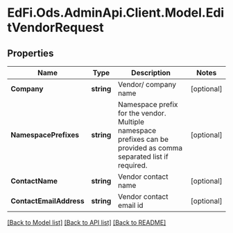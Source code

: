# EdFi.Ods.AdminApi.Client.Model.EditVendorRequest

## Properties

Name | Type | Description | Notes
------------ | ------------- | ------------- | -------------
**Company** | **string** | Vendor/ company name | [optional] 
**NamespacePrefixes** | **string** | Namespace prefix for the vendor. Multiple namespace prefixes can be provided as comma separated list if required. | [optional] 
**ContactName** | **string** | Vendor contact name | [optional] 
**ContactEmailAddress** | **string** | Vendor contact email id | [optional] 

[[Back to Model list]](../../README.md#documentation-for-models) [[Back to API list]](../../README.md#documentation-for-api-endpoints) [[Back to README]](../../README.md)

